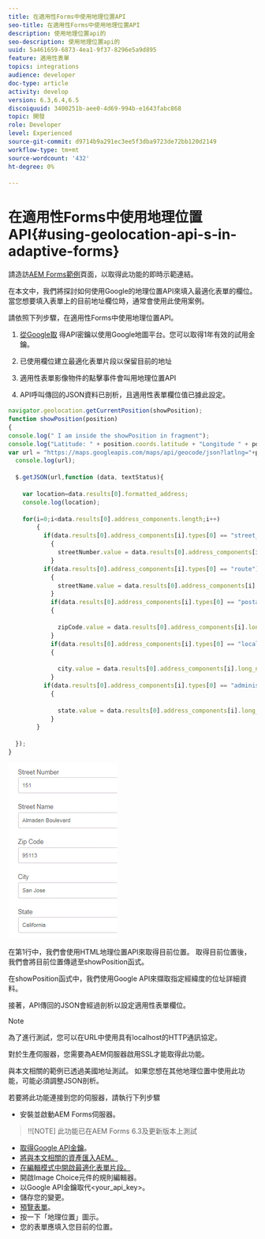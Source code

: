 ```yaml
---
title: 在適用性Forms中使用地理位置API
seo-title: 在適用性Forms中使用地理位置API
description: 使用地理位置api的
seo-description: 使用地理位置api的
uuid: 5a461659-6873-4ea1-9f37-8296e5a9d895
feature: 適用性表單
topics: integrations
audience: developer
doc-type: article
activity: develop
version: 6.3,6.4,6.5
discoiquuid: 3400251b-aee0-4d69-994b-e1643fabc868
topic: 開發
role: Developer
level: Experienced
source-git-commit: d9714b9a291ec3ee5f3dba9723de72bb120d2149
workflow-type: tm+mt
source-wordcount: '432'
ht-degree: 0%

---
```



# 在適用性Forms中使用地理位置API{#using-geolocation-api-s-in-adaptive-forms}

請造訪[AEM Forms範例](https://forms.enablementadobe.com/content/samples/samples.html?query=0)頁面，以取得此功能的即時示範連結。

在本文中，我們將探討如何使用Google的地理位置API來填入最適化表單的欄位。 當您想要填入表單上的目前地址欄位時，通常會使用此使用案例。

請依照下列步驟，在適用性Forms中使用地理位置API。

1. [從Google取](https://developers.google.com/maps/documentation/javascript/get-api-key) 得API密鑰以使用Google地圖平台。您可以取得1年有效的試用金鑰。

1. 已使用欄位建立最適化表單片段以保留目前的地址

1. 適用性表單影像物件的點擊事件會叫用地理位置API

1. API呼叫傳回的JSON資料已剖析，且適用性表單欄位值已據此設定。

```javascript
navigator.geolocation.getCurrentPosition(showPosition);
function showPosition(position) 
{
console.log(" I am inside the showPosition in fragment");
console.log("Latitude: " + position.coords.latitude + "Longitude " + position.coords.longitude);
var url = "https://maps.googleapis.com/maps/api/geocode/json?latlng="+position.coords.latitude+","+position.coords.longitude+"&key=<your_api_key>";
  console.log(url);
  
  $.getJSON(url,function (data, textStatus){
    
    var location=data.results[0].formatted_address;
    console.log(location);
    
    for(i=0;i<data.results[0].address_components.length;i++)
        {
          if(data.results[0].address_components[i].types[0] == "street_number")
            {
              streetNumber.value = data.results[0].address_components[i].long_name;
            }
          if(data.results[0].address_components[i].types[0] == "route")
            {
              streetName.value = data.results[0].address_components[i].long_name;
            }
            if(data.results[0].address_components[i].types[0] == "postal_code")
            {
              
              zipCode.value = data.results[0].address_components[i].long_name;
            }
            if(data.results[0].address_components[i].types[0] == "locality")
            {
              
              city.value = data.results[0].address_components[i].long_name;
            }
          if(data.results[0].address_components[i].types[0] == "administrative_area_level_1")
            {
              
              state.value = data.results[0].address_components[i].long_name;
            }
        }
    
  });
}
```

![填入地理位置api的欄位](assets/capture-4.gif)

在第1行中，我們會使用HTML地理位置API來取得目前位置。 取得目前位置後，我們會將目前位置傳遞至showPosition函式。

在showPosition函式中，我們使用Google API來擷取指定經緯度的位址詳細資料。

接著，API傳回的JSON會經過剖析以設定適用性表單欄位。

>[!NOTE]
>
>為了進行測試，您可以在URL中使用具有localhost的HTTP通訊協定。
>
>對於生產伺服器，您需要為AEM伺服器啟用SSL才能取得此功能。
>
>與本文相關的範例已透過美國地址測試。 如果您想在其他地理位置中使用此功能，可能必須調整JSON剖析。

若要將此功能連接到您的伺服器，請執行下列步驟

* 安裝並啟動AEM Forms伺服器。

>!![NOTE] 此功能已在AEM Forms 6.3及更新版本上測試
* [取得Google API金鑰](https://developers.google.com/maps/documentation/javascript/get-api-key)。
* [將與本文相關的資產匯入AEM。](assets/geolocationapi.zip)
* [在編輯模式中開啟最適化表單片段。](http://localhost:4502/editor.html/content/forms/af/currentaddressfragment.html)
* 開啟Image Choice元件的規則編輯器。
* 以Google API金鑰取代&lt;your_api_key>。
* 儲存您的變更。
* [預覽表單](http://localhost:4502/content/dam/formsanddocuments/currentaddressfragment/jcr:content?wcmmode=disabled)。
* 按一下「地理位置」圖示。
* 您的表單應填入您目前的位置。
